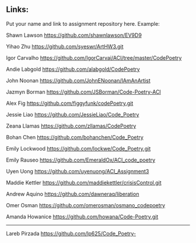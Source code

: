 ## Links:

Put your name and link to assignment repository here. Example:

Shawn Lawson    https://github.com/shawnlawson/EV9D9

Yihao Zhu       https://github.com/syeswr/ArtHW3.git

Igor Carvalho   https://github.com/IgorCarvai/ACI/tree/master/CodePoetry

Andie Labgold   https://github.com/alabgold/CodePoetry

John Noonan   https://github.com/JohnENoonan/IAmAnArtist

Jazmyn Borman	https://github.com/JSBorman/Code-Poetry-ACI

Alex Fig https://github.com/figgyfunk/codePoetry.git

Jessie Liao     https://github.com/JessieLiao/Code_Poetry

Zeana Llamas https://github.com/zllamas/CodePoetry

Bohan Chen https://github.com/bohanchen/Code_Poetry

Emily Lockwood https://github.com/lockwe/Code_Poetry.git

Emily Rauseo https://github.com/EmeraldOx/ACI_code_poetry

Uyen Uong		https://github.com/uyenuong/ACI_Assignment3

Maddie Kettler  https://github.com/maddiekettler/crisisControl.git

Andrew Aquino   https://github.com/dawneraq/liberation

Omer Osman https://github.com/omerosman/osmano_codepoetry

Amanda Howanice https://github.com/howana/Code-Poetry.git

----
Lareb Pirzada https://github.com/lp625/Code_Poetry-
